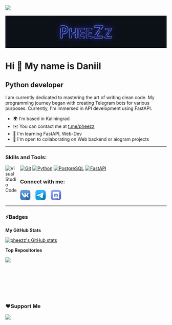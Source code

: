 ![](https://komarev.com/ghpvc/?username=pheezz)

<img align = "center" width = 1000 src = "https://github.com/PheeZz/PheeZz/blob/master/img/logo_name.gif?raw=true">

# Hi 👋 My name is Daniil

## Python developer

I am currently dedicated to mastering the art of writing clean code. My programming journey began with creating Telegram bots for various purposes. Currently, I'm immersed in API development using FastAPI.
- 🌍 I'm based in Kaliningrad
- ✉️ You can contact me at [t.me/pheezz](mailto:t.me/pheezz)
- 🧠 I'm learning FastAPI, Web-Dev
- 🤝 I'm open to collaborating on Web backend or aiogram projects

---

### Skills and Tools:

<p align="left">
<img align="left" alt="Visual Studio Code" width="36px" src="https://cdn.jsdelivr.net/gh/devicons/devicon/icons/vscode/vscode-original.svg" style="padding-right:10px;"/>
<a href="https://git-scm.com/" target="_blank" rel="noreferrer"><img src="https://raw.githubusercontent.com/danielcranney/readme-generator/main/public/icons/skills/git-colored.svg" width="36" height="36" alt="Git" /></a>
<a href="https://www.python.org/" target="_blank" rel="noreferrer"><img src="https://raw.githubusercontent.com/danielcranney/readme-generator/main/public/icons/skills/python-colored.svg" width="36" height="36" alt="Python" /></a>
<a href="https://www.postgresql.org/" target="_blank" rel="noreferrer"><img src="https://raw.githubusercontent.com/danielcranney/readme-generator/main/public/icons/skills/postgresql-colored.svg" width="36" height="36" alt="PostgreSQL" /></a>
<a href="https://flask.palletsprojects.com/en/2.0.x/" target="_blank" rel="noreferrer"><img src="https://raw.githubusercontent.com/danielcranney/readme-generator/main/public/icons/skills/fastapi-colored.svg" width="36" height="36" alt="FastAPI" /></a>


### Connect with me:

[![website](./img/vk.png)][vk]
&nbsp;&nbsp;
[![website](./img/telegram.png)][tg]
&nbsp;&nbsp;
[![website](./img/discord.png)][discord]

---

### ⚡Badges

<b>My GitHub Stats</b>

<a href="http://www.github.com/pheezz"><img src="https://github-readme-stats.vercel.app/api?username=pheezz&show_icons=true&hide=&count_private=true&title_color=0891b2&text_color=ffffff&icon_color=6366f1&bg_color=1c1917&hide_border=true&show_icons=true" alt="pheezz's GitHub stats" /></a>

<b>Top Repositories</b>

<div width="100%" align="center"><a href="https://github.com/pheezz/wireguard-bot" align="left"><img align="left" width="45%" src="https://github-readme-stats.vercel.app/api/pin/?username=pheezz&repo=wireguard-bot&title_color=0891b2&text_color=ffffff&icon_color=6366f1&bg_color=1c1917&hide_border=true&locale=en" /></a></div><br /><br /><br /><br /><br /><br /><br />

### ❤️Support Me

<a href="https://www.donationalerts.com/r/pheezz"><img src="https://upload.wikimedia.org/wikipedia/ru/thumb/a/ad/DA_Logo_Color.svg/1200px-DA_Logo_Color.svg.png" width="200" /></a>

[vk]: https://vk.com/pheezz
[tg]: https://t.me/pheezz
[discord]: https://discord.gg/qgzS3SUvWH
[arts]: https://pin.it/3ohymp9
